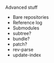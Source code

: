  Advanced stuff

- Bare repositories
- Reference log
- Submodules
- subtree?
- bundle?
- patch?
- rev-parse
- update-index

